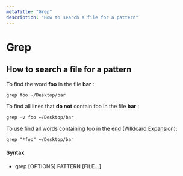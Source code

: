 ```yaml
---
metaTitle: "Grep"
description: "How to search a file for a pattern"
---
```


# Grep




## How to search a file for a pattern


To find the word **foo** in the file **bar** :

`grep foo ~/Desktop/bar`

To find all lines that **do not** contain foo in the file **bar** :

`grep –v foo ~/Desktop/bar`

To use find all words containing foo in the end (WIldcard Expansion):

`grep "*foo" ~/Desktop/bar`



#### Syntax


- grep [OPTIONS] PATTERN [FILE...]

